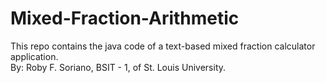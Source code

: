 # Mixed-Fraction-Arithmetic

This repo contains the java code of a text-based mixed fraction calculator application.
<br>
By: Roby F. Soriano, BSIT - 1, of St. Louis University.
